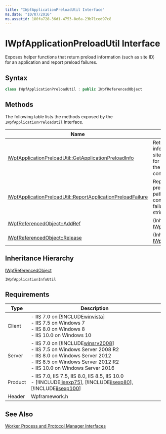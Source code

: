 ```yaml
---
title: "IWpfApplicationPreloadUtil Interface"
ms.date: "10/07/2016"
ms.assetid: 180fa728-36d1-4753-8e6a-23b71ced97c8
---
```

# IWpfApplicationPreloadUtil Interface

Exposes helper functions that return preload information (such as site ID) for an application and report preload failures.  
  
## Syntax  
  
```cpp  
class IWpfApplicationPreloadUtil : public IWpfReferencedObject  
```  
  
## Methods  

 The following table lists the methods exposed by the `IWpfApplicationPreloadUtil` interface.  
  
|Name|Description|  
|----------|-----------------|  
|[IWpfApplicationPreloadUtil::GetApplicationPreloadInfo](../../web-development-reference/native-code-api-reference/iwpfapplicationpreloadutil-getapplicationpreloadinfo-method.md)|Returns preload information (such as site ID and virtual path) for an application given the path to its configuration file.|  
|[IWpfApplicationPreloadUtil::ReportApplicationPreloadFailure](../../web-development-reference/native-code-api-reference/iwpfapplicationpreloadutil-reportapplicationpreloadfailure-method.md)|Reports an application preload failure given the path to the configuration file, failure code, and error string.|  
|[IWpfReferencedObject::AddRef](../../web-development-reference/native-code-api-reference/iwpfreferencedobject-addref-method.md)|(Inherited from [IWpfReferencedObject](../../web-development-reference/native-code-api-reference/iwpfreferencedobject-interface.md).)|  
|[IWpfReferencedObject::Release](../../web-development-reference/native-code-api-reference/iwpfreferencedobject-release-method.md)|(Inherited from [IWpfReferencedObject](../../web-development-reference/native-code-api-reference/iwpfreferencedobject-interface.md).)|  
  
## Inheritance Hierarchy  

 [IWpfReferencedObject](../../web-development-reference/native-code-api-reference/iwpfreferencedobject-interface.md)  
  
 `IWpfApplicationInfoUtil`  
  
## Requirements  
  
|Type|Description|  
|----------|-----------------|  
|Client|-   IIS 7.0 on [!INCLUDE[winvista](../../wmi-provider/includes/winvista-md.md)]<br />-   IIS 7.5 on Windows 7<br />-   IIS 8.0 on Windows 8<br />-   IIS 10.0 on Windows 10|  
|Server|-   IIS 7.0 on [!INCLUDE[winsrv2008](../../wmi-provider/includes/winsrv2008-md.md)]<br />-   IIS 7.5 on Windows Server 2008 R2<br />-   IIS 8.0 on Windows Server 2012<br />-   IIS 8.5 on Windows Server 2012 R2<br />-   IIS 10.0 on Windows Server 2016|  
|Product|-   IIS 7.0, IIS 7.5, IIS 8.0, IIS 8.5, IIS 10.0<br />-   [!INCLUDE[iisexp75](../../web-development-reference/native-code-api-reference/includes/iisexp75-md.md)], [!INCLUDE[iisexp80](../../web-development-reference/native-code-api-reference/includes/iisexp80-md.md)], [!INCLUDE[iisexp100](../../web-development-reference/native-code-api-reference/includes/iisexp100-md.md)]|  
|Header|Wpframework.h|  
  
## See Also  

 [Worker Process and Protocol Manager Interfaces](../../web-development-reference/native-code-api-reference/worker-process-and-protocol-manager-interfaces.md)
